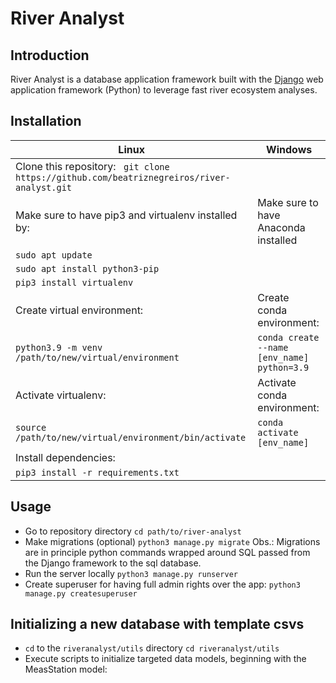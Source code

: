 # River Analyst

## Introduction
River Analyst is a database application framework built with the [Django](https://www.djangoproject.com/) web application framework (Python) to leverage fast river ecosystem analyses. 

## Installation

| Linux                                                                                           | Windows                                       |
|-------------------------------------------------------------------------------------------------|-----------------------------------------------|
| Clone this   repository: `` git clone   https://github.com/beatriznegreiros/river-analyst.git`` |                                               |
| Make sure to have pip3 and virtualenv   installed by:                                           |      Make sure to have Anaconda installed     |
|       ``sudo apt update``                                                                       |                                               |
|       ``sudo apt install python3-pip``                                                          |                                               |
|       ``pip3 install virtualenv``                                                               |                                               |
| Create virtual environment:                                                                     |           Create conda environment:           |
|       ``python3.9 -m venv /path/to/new/virtual/environment``                                    | ``conda create --name [env_name] python=3.9`` |
| Activate virtualenv:                                                                            |          Activate conda environment:          |
|       ``source /path/to/new/virtual/environment/bin/activate``                                  |         ``conda activate [env_name]``         |
|                                     Install   dependencies:                                     |                                               |
|                                ``pip3 install -r requirements.txt ``                            |                                               |
    
## Usage

- Go to repository directory
    ``cd path/to/river-analyst``
- Make migrations (optional)
    ``python3 manage.py migrate``
Obs.: Migrations are in principle python commands wrapped around SQL passed from the Django framework to the sql database.
- Run the server locally
    ``python3 manage.py runserver``
- Create superuser for having full admin rights over the app:
    ``python3 manage.py createsuperuser``
  
## Initializing a new database with template csvs
- ``cd`` to the ``riveranalyst/utils`` directory
    ``cd riveranalyst/utils``
- Execute scripts to initialize targeted data models, beginning with the MeasStation model:
    
